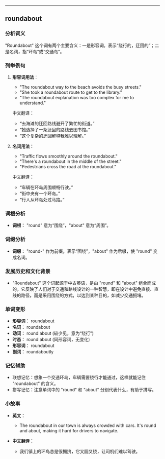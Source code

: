 
---------------
## roundabout
### 分析词义
"Roundabout" 这个词有两个主要含义：一是形容词，表示“绕行的，迂回的”；二是名词，指“环岛”或“交通岛”。

### 列举例句
1. **形容词用法**：
   - "The roundabout way to the beach avoids the busy streets."
   - "She took a roundabout route to get to the library."
   - "The roundabout explanation was too complex for me to understand."

   中文翻译：
   - “去海滩的迂回路线避开了繁忙的街道。”
   - “她选择了一条迂回的路线去图书馆。”
   - “这个复杂的迂回解释我难以理解。”

2. **名词用法**：
   - "Traffic flows smoothly around the roundabout."
   - "There's a roundabout in the middle of the street."
   - "Pedestrians cross the road at the roundabout."

   中文翻译：
   - “车辆在环岛周围顺畅行驶。”
   - “街中央有一个环岛。”
   - “行人从环岛处过马路。”

### 词根分析
- **词根**： "round" 意为“围绕”，"about" 意为“周围”。

### 词缀分析
- **词缀**： "round-" 作为前缀，表示“围绕”，"about" 作为后缀，使 "round" 变成名词。

### 发展历史和文化背景
- "Roundabout" 这个词起源于中古英语，是由 "round" 和 "about" 组合而成的。它反映了人们对于交通和路线设计的一种智慧，即在设计中避免直接、直线的路径，而是采用围绕的方式，以达到某种目的，如减少交通拥堵。

### 单词变形
- **形容词**： roundabout
- **名词**： roundabout
- **动词**： round about (较少见，意为“绕行”)
- **时态**： round about (同形容词，无变化)
- **形容词**： roundabout
- **副词**： roundaboutly

### 记忆辅助
- 联想记忆：想象一个交通环岛，车辆需要绕行才能通过，这样就能记住 "roundabout" 的含义。
- 拼写记忆：注意单词中的 "round" 和 "about" 分别代表什么，有助于拼写。

### 小故事
- **英文**： 
  - The roundabout in our town is always crowded with cars. It's round and about, making it hard for drivers to navigate.

- **中文翻译**：
  - 我们镇上的环岛总是很拥挤，它又圆又绕，让司机们难以驾驶。


